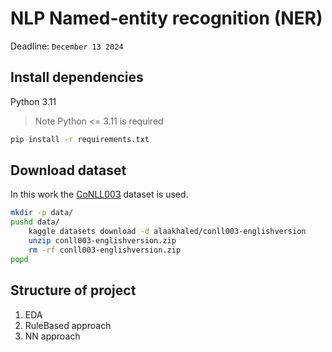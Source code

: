# NLP Named-entity recognition (NER)

Deadline: `December 13 2024`

## Install dependencies
Python 3.11
>Note Python <= 3.11 is required

```bash
pip install -r requirements.txt
```

## Download dataset

In this work the [CoNLL003](https://www.kaggle.com/datasets/alaakhaled/conll003-englishversion/data) dataset is used.

```bash
mkdir -p data/
pushd data/
    kaggle datasets download -d alaakhaled/conll003-englishversion
    unzip conll003-englishversion.zip
    rm -rf conll003-englishversion.zip
popd
```
## Structure of project

1. EDA
2. RuleBased approach
3. NN approach
